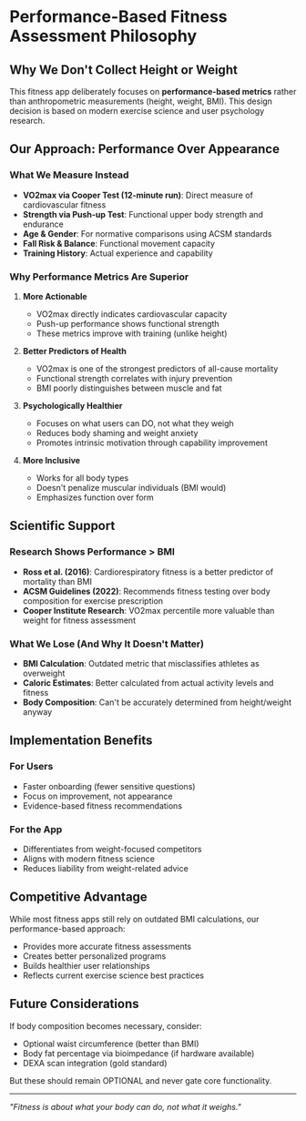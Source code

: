 # Performance-Based Fitness Assessment Philosophy

## Why We Don't Collect Height or Weight

This fitness app deliberately focuses on **performance-based metrics** rather than anthropometric measurements (height, weight, BMI). This design decision is based on modern exercise science and user psychology research.

## Our Approach: Performance Over Appearance

### What We Measure Instead
- **VO2max via Cooper Test (12-minute run)**: Direct measure of cardiovascular fitness
- **Strength via Push-up Test**: Functional upper body strength and endurance
- **Age & Gender**: For normative comparisons using ACSM standards
- **Fall Risk & Balance**: Functional movement capacity
- **Training History**: Actual experience and capability

### Why Performance Metrics Are Superior

1. **More Actionable**
   - VO2max directly indicates cardiovascular capacity
   - Push-up performance shows functional strength
   - These metrics improve with training (unlike height)

2. **Better Predictors of Health**
   - VO2max is one of the strongest predictors of all-cause mortality
   - Functional strength correlates with injury prevention
   - BMI poorly distinguishes between muscle and fat

3. **Psychologically Healthier**
   - Focuses on what users can DO, not what they weigh
   - Reduces body shaming and weight anxiety
   - Promotes intrinsic motivation through capability improvement

4. **More Inclusive**
   - Works for all body types
   - Doesn't penalize muscular individuals (BMI would)
   - Emphasizes function over form

## Scientific Support

### Research Shows Performance > BMI
- **Ross et al. (2016)**: Cardiorespiratory fitness is a better predictor of mortality than BMI
- **ACSM Guidelines (2022)**: Recommends fitness testing over body composition for exercise prescription
- **Cooper Institute Research**: VO2max percentile more valuable than weight for fitness assessment

### What We Lose (And Why It Doesn't Matter)
- **BMI Calculation**: Outdated metric that misclassifies athletes as overweight
- **Caloric Estimates**: Better calculated from actual activity levels and fitness
- **Body Composition**: Can't be accurately determined from height/weight anyway

## Implementation Benefits

### For Users
- Faster onboarding (fewer sensitive questions)
- Focus on improvement, not appearance
- Evidence-based fitness recommendations

### For the App
- Differentiates from weight-focused competitors
- Aligns with modern fitness science
- Reduces liability from weight-related advice

## Competitive Advantage

While most fitness apps still rely on outdated BMI calculations, our performance-based approach:
- Provides more accurate fitness assessments
- Creates better personalized programs
- Builds healthier user relationships
- Reflects current exercise science best practices

## Future Considerations

If body composition becomes necessary, consider:
- Optional waist circumference (better than BMI)
- Body fat percentage via bioimpedance (if hardware available)
- DEXA scan integration (gold standard)

But these should remain OPTIONAL and never gate core functionality.

---

*"Fitness is about what your body can do, not what it weighs."*